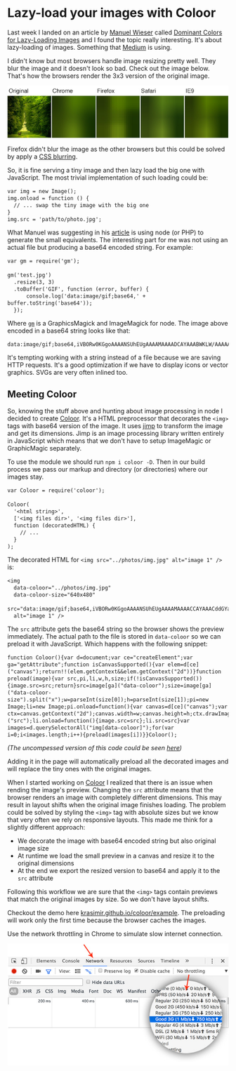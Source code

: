 # Lazy-load your images with Coloor

Last week I landed on an article by [Manuel Wieser](https://twitter.com/manuelwieser) called [Dominant Colors for Lazy-Loading Images](https://manu.ninja/dominant-colors-for-lazy-loading-images) and I found the topic really interesting. It's about lazy-loading of images. Something that [Medium](https://jmperezperez.com/medium-image-progressive-loading-placeholder/) is using.

I didn't know but most browsers handle image resizing pretty well. They blur the image and it doesn't look so bad. Check out the image below. That's how the browsers render the 3x3 version of the original image. 

![browsers resizing](./files/browsers.jpg)

Firefox didn't blur the image as the other browsers but this could be solved by apply a [CSS blurring](http://codepen.io/jmperez/pen/PPOXzY/).

So, it is fine serving a tiny image and then lazy load the big one with JavaScript. The most trivial implementation of such loading could be:

```
var img = new Image();
img.onload = function () {
  // ... swap the tiny image with the big one
}
img.src = 'path/to/photo.jpg';
```

What Manuel was suggesting in his [article](https://manu.ninja/dominant-colors-for-lazy-loading-images) is using node (or PHP) to generate the small equivalents. The interesting part for me was not using an actual file but producing a base64 encoded string. For example:

```
var gm = require('gm');

gm('test.jpg')
  .resize(3, 3)
  .toBuffer('GIF', function (error, buffer) {
      console.log('data:image/gif;base64,' + buffer.toString('base64'));
  });
```

Where [`gm`](https://www.npmjs.com/package/gm) is a GraphicsMagick and ImageMagick for node. The image above encoded in a base64 string looks like that:

```
data:image/gif;base64,iVBORw0KGgoAAAANSUhEUgAAAAMAAAADCAYAAABWKLW/AAAAAklEQVR4AewaftIAAAAuSURBVGNUt+D+r+vIxfDk8Q8GJi4uJoYvrxgYHt/8zcDEycXEIK/AxcDw/x8DAO3IC6w6YFW8AAAAAElFTkSuQmCC
```

It's tempting working with a string instead of a file because we are saving HTTP requests. It's a good optimization if we have to display icons or vector graphics. SVGs are very often inlined too. 

## Meeting Coloor

So, knowing the stuff above and hunting about image processing in node I decided to create [Coloor](https://github.com/krasimir/coloor). It's a HTML preprocessor that decorates the `<img>` tags with base64 version of the image. It uses [jimp](https://www.npmjs.com/package/jimp) to transform the image and get its dimensions. Jimp is an image processing library written entirely in JavaScript which means that we don't have to setup ImageMagic or GraphicMagic separately.

To use the module we should run `npm i coloor -D`. Then in our build process we pass our markup and directory (or directories) where our images stay.

```
var Coloor = require('coloor');

Coloor(
  '<html string>',
  ['<img files dir>', '<img files dir>'],
  function (decoratedHTML) {
    // ...
  }
);
```

The decorated HTML for `<img src="../photos/img.jpg" alt="image 1" />` is:

```
<img 
  data-coloor="../photos/img.jpg"
  data-coloor-size="640x480" 
  src="data:image/gif;base64,iVBORw0KGgoAAAANSUhEUgAAAAMAAAACCAYAAACddGYaAAAAAklEQVR4AewaftIAAAAjSURBVAEaAOX/Ab24tf+42PMA09zsAAL6+fkACwH3AOPq8QDUQg74d7o9lAAAAABJRU5ErkJggg=="
  alt="image 1" />
```

The `src` attribute gets the base64 string so the browser shows the preview immediately. The actual path to the file is stored in `data-coloor` so we can preload it with JavaScript. Which happens with the following snippet:

```
function Coloor(){var d=document;var ce="createElement";var ga="getAttribute";function isCanvasSupported(){var elem=d[ce]("canvas");return!!(elem.getContext&&elem.getContext("2d"))}function preload(image){var src,pi,li,w,h,size;if(!isCanvasSupported()){image.src=src;return}src=image[ga]("data-coloor");size=image[ga]("data-coloor-size").split("x");w=parseInt(size[0]);h=parseInt(size[1]);pi=new Image;li=new Image;pi.onload=function(){var canvas=d[ce]("canvas");var ctx=canvas.getContext("2d");canvas.width=w;canvas.height=h;ctx.drawImage(pi,0,0,w,h);image.src=canvas.toDataURL("image/png")};pi.src=image[ga]("src");li.onload=function(){image.src=src};li.src=src}var images=d.querySelectorAll("img[data-coloor]");for(var i=0;i<images.length;i++){preload(images[i])}}Coloor();
```
*(The uncompessed version of this code could be seen [here](https://github.com/krasimir/coloor/blob/master/src/preload/index.js))*

Adding it in the page will automatically preload all the decorated images and will replace the tiny ones with the original images.

When I started working on [Coloor](https://github.com/krasimir/coloor) I realized that there is an issue when rending the image's preview. Changing the `src` attribute means that the browser renders an image with completely different dimensions. This may result in layout shifts when the original image finishes loading. The problem could be solved by styling the `<img>` tag with absolute sizes but we know that very often we rely on responsive layouts. This made me think for a slightly different approach:

* We decorate the image with base64 encoded string but also original image size
* At runtime we load the small preview in a canvas and resize it to the original dimensions
* At the end we export the resized version to base64 and apply it to the `src` attribute

Following this workflow we are sure that the `<img>` tags contain previews that match the original images by size. So we don't have layout shifts.

Checkout the demo here [krasimir.github.io/coloor/example](http://krasimir.github.io/coloor/example/). The preloading will work only the first time because the browser caches the images.

Use the network throttling in Chrome to simulate slow internet connection.

![network throttling in Chrome](./files/demo.jpg)







